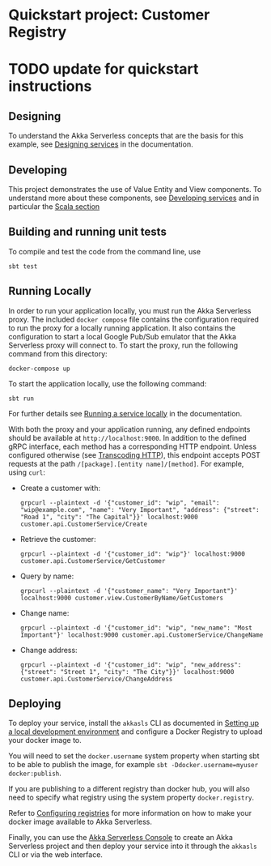 # Quickstart project: Customer Registry

# TODO update for quickstart instructions

## Designing

To understand the Akka Serverless concepts that are the basis for this example, see [Designing services](https://developer.lightbend.com/docs/akka-serverless/services/development-process.html) in the documentation.


## Developing

This project demonstrates the use of Value Entity and View components.
To understand more about these components, see [Developing services](https://developer.lightbend.com/docs/akka-serverless/developing/index.html)
and in particular the [Scala section](https://developer.lightbend.com/docs/akka-serverless/java-services/index.html)



## Building and running unit tests

To compile and test the code from the command line, use

```shell
sbt test
```



## Running Locally

In order to run your application locally, you must run the Akka Serverless proxy. The included `docker compose` file contains the configuration required to run the proxy for a locally running application.
It also contains the configuration to start a local Google Pub/Sub emulator that the Akka Serverless proxy will connect to.
To start the proxy, run the following command from this directory:

```
docker-compose up
```

To start the application locally, use the following command:

```
sbt run
```

For further details see [Running a service locally](https://developer.lightbend.com/docs/akka-serverless/developing/running-service-locally.html) in the documentation.

With both the proxy and your application running, any defined endpoints should be available at `http://localhost:9000`. In addition to the defined gRPC interface, each method has a corresponding HTTP endpoint. Unless configured otherwise (see [Transcoding HTTP](https://developer.lightbend.com/docs/akka-serverless/java/proto.html#_transcoding_http)), this endpoint accepts POST requests at the path `/[package].[entity name]/[method]`. For example, using `curl`:


* Create a customer with:
  ```
  grpcurl --plaintext -d '{"customer_id": "wip", "email": "wip@example.com", "name": "Very Important", "address": {"street": "Road 1", "city": "The Capital"}}' localhost:9000  customer.api.CustomerService/Create
  ```
* Retrieve the customer:
  ```
  grpcurl --plaintext -d '{"customer_id": "wip"}' localhost:9000  customer.api.CustomerService/GetCustomer
  ```
* Query by name:
  ```
  grpcurl --plaintext -d '{"customer_name": "Very Important"}' localhost:9000 customer.view.CustomerByName/GetCustomers
  ```
* Change name:
  ```
  grpcurl --plaintext -d '{"customer_id": "wip", "new_name": "Most Important"}' localhost:9000 customer.api.CustomerService/ChangeName
  ```
* Change address:
  ```
  grpcurl --plaintext -d '{"customer_id": "wip", "new_address": {"street": "Street 1", "city": "The City"}}' localhost:9000 customer.api.CustomerService/ChangeAddress
  ```

## Deploying

To deploy your service, install the `akkasls` CLI as documented in
[Setting up a local development environment](https://developer.lightbend.com/docs/akka-serverless/setting-up/)
and configure a Docker Registry to upload your docker image to.

You will need to set the `docker.username` system property when starting sbt to be able to publish the image, for example `sbt -Ddocker.username=myuser docker:publish`.

If you are publishing to a different registry than docker hub, you will also need to specify what registry using the system property `docker.registry`.

Refer to
[Configuring registries](https://developer.lightbend.com/docs/akka-serverless/projects/container-registries.html)
for more information on how to make your docker image available to Akka Serverless.

Finally, you can use the [Akka Serverless Console](https://console.akkaserverless.com)
to create an Akka Serverless project and then deploy your service into it
through the `akkasls` CLI or via the web interface. 
